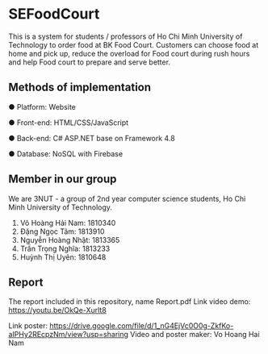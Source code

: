# SEFoodCourt
This is a system for students / professors of Ho Chi Minh University of Technology to order food at BK Food Court. Customers can choose food at home and pick up, reduce the overload for Food court during rush hours and help Food court to prepare and serve better.
## Methods of implementation

● Platform: Website

● Front-end: HTML/CSS/JavaScript

● Back-end: C# ASP.NET base on Framework 4.8

● Database: NoSQL with Firebase
## Member in our group
We are 3NUT - a group of 2nd year computer science students, Ho Chi Minh University of Technology.
1. Võ Hoàng Hải Nam:		1810340
2. Đặng Ngọc Tâm:		1813910
3. Nguyễn Hoàng Nhật:	1813365
4. Trần Trọng Nghĩa:		1813233
5. Huỳnh Thị Uyên: 		1810648
## Report
The report included in this repository, name Report.pdf
Link video demo: https://youtu.be/OkQe-Xurlt8

Link poster: https://drive.google.com/file/d/1_nG4EjVc0O0g-ZkfKo-aIPHy2REcpzNm/view?usp=sharing
Video and poster maker: Vo Hoang Hai Nam
